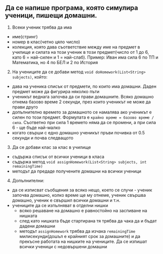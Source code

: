 ## Да се напише програма, която симулира ученици, пишещи домашни.

1. Всеки ученик трябва да има
  - име(стринг)
  - номер в клас(четно цяло число)
  - колекция, която дава съответствие между име на предмет в училище и силата на този ученик в този предмет(число от 1 до 6, като 6 = най-силен и 1 = най-слаб). Пример: Иван има сила 6 по ТП и Математика, но 4 по БЕЛ и 2 по История

2. На учениците да се добави метод `void doHomework(List<String> subjects)`, който:
  - дава на ученика списък от предмети, по които има домашни. Даден предмет може да фигурира няколко пъти
  - ученикът веднага започва да си прави домашните. Всяко домашно отнема базово време 2 секунди, през които ученикът не може да прави друго
  - допълнително времето за домашното се намалява ако ученикът е силен по този предмет. Формулата е `крайно време = базово време / сила`. Съответно при сила 1 времето няма да се промени, а при сила 6 - ще бъде най-малко
  - когато свърши с едно домашно ученикът пръви почивка от 0.5 секунди и почва следващото

3. Да се добави клас за клас в училище
  - съдържа списък от всички ученици в класа
  - съдържа метод `void assignHomework(List<String> subjects, int remainingTime)`
  - методът да предаде получените домашни на всички ученици

4. Допълнителни:
  - да се изписват съобщения за всяко нещо, което се случи - ученик започва домашно, колко време ще му отнеме, ученик свършва домашно, ученик е свършил всички домашни и т.н.
  - учениците да се изпълняват в отделни нишки
    - всяко решаване на домашно е равностойно на заспиване на нишката
    - след като нишката бъде стартирана тя трябва да чака да и бъдат дадени домашни
    - методът `assignHomework` трябва да изчака `remainingTime` милисекунди(дошъл е крайният срок за домашните) и да прекъсне работата на нишките на учениците. Да се изпишат всички ученици с недовършени домашни
